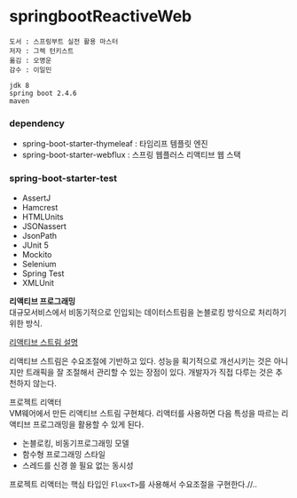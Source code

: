# springbootReactiveWeb
```
도서 : 스프링부트 실전 활용 마스터
저자 : 그렉 턴키스트
옮김 : 오명운
감수 : 이일민
```

```
jdk 8
spring boot 2.4.6
maven 
```
### dependency
* spring-boot-starter-thymeleaf : 타임리프 템플릿 엔진
* spring-boot-starter-webflux : 스프링 웹플러스 리액티브 웹 스택

### spring-boot-starter-test
* AssertJ
* Hamcrest
* HTMLUnits
* JSONassert
* JsonPath
* JUnit 5
* Mockito
* Selenium
* Spring Test
* XMLUnit

**리액티브 프로그래밍**   
대규모서비스에서 비동기적으로 인입되는 데이터스트림을 논블로킹 방식으로 처리하기 위한 방식.

[리액티브 스트림 설명](http://www.reactive-streams.org/)

리액티브 스트림은 수요조절에 기반하고 있다.
성능을 획기적으로 개선시키는 것은 아니지만 트래픽을 잘 조절해서 관리할 수 있는 장점이 있다.
개발자가 직접 다루는 것은 추천하지 않는다.

프로젝트 리액터    
VM웨어에서 만든 리액티브 스트림 구현체다.
리액터를 사용하면 다음 특성을 따르는 리액티브 프로그래밍을 활용할 수 있게 된다.
* 논블로킹, 비동기프로그래밍 모델
* 함수형 프로그래밍 스타일
* 스레드를 신경 쓸 필요 없는 동시성     

프로젝트 리액터는 핵심 타입인 `Flux<T>`를 사용해서 수요조절을 구현한다.//..
